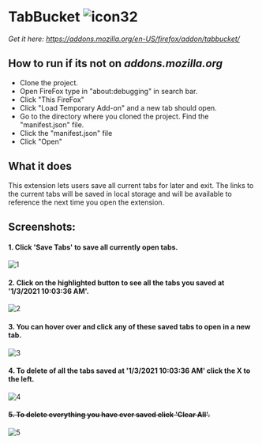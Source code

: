 # TabBucket ![icon32](https://user-images.githubusercontent.com/51387040/103483024-70633780-4db2-11eb-8b0a-5211aab5fd52.png)
*Get it here: https://addons.mozilla.org/en-US/firefox/addon/tabbucket/*

## How to run if its not on *addons.mozilla.org*
- Clone the project.
- Open FireFox type in "about:debugging" in search bar.
- Click "This FireFox"
- Click "Load Temporary Add-on" and a new tab should open.
- Go to the directory where you cloned the project. Find the "manifest.json" file.
- Click the "manifest.json" file
- Click "Open"


## What it does

This extension lets users save all current tabs for later and exit. The links to the current tabs will be saved in local storage and will be available to reference the next time you open the extension.

## Screenshots:

#### 1. Click 'Save Tabs' to save all currently open tabs.
   ![1](https://user-images.githubusercontent.com/51387040/103481928-d9937c80-4dab-11eb-8501-6164d5daec7e.png)      

#### 2. Click on the highlighted button to see all the tabs you saved at '1/3/2021 10:03:36 AM'. 
   ![2](https://user-images.githubusercontent.com/51387040/103481930-db5d4000-4dab-11eb-8193-53078e9a4a0b.png)

#### 3. You can hover over and click any of these saved tabs to open in a new tab.
   ![3](https://user-images.githubusercontent.com/51387040/103481931-dd270380-4dab-11eb-8320-b97f43e42a4b.png)

#### 4. To delete of all the tabs saved at '1/3/2021 10:03:36 AM' click the X to the left. 
   ![4](https://user-images.githubusercontent.com/51387040/103481932-de583080-4dab-11eb-8038-754b92bbbfd7.png)

#### ~~5. To delete everything you have ever saved click 'Clear All'.~~
   ![5](https://user-images.githubusercontent.com/51387040/103481933-e0ba8a80-4dab-11eb-8595-70769f5da099.png)
